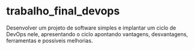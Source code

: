 # trabalho_final_devops
Desenvolver um projeto de software simples e implantar um ciclo de DevOps nele, apresentando o ciclo apontando vantagens, desvantagens, ferramentas e possíveis melhorias.

